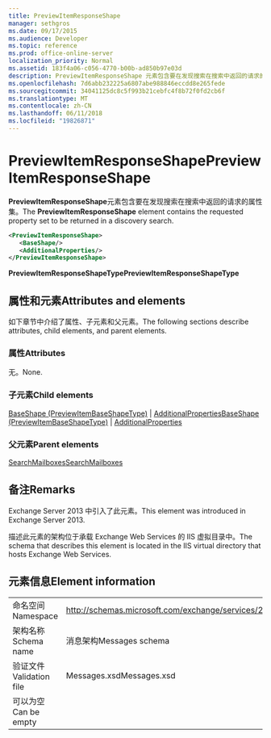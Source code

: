 ```yaml
---
title: PreviewItemResponseShape
manager: sethgros
ms.date: 09/17/2015
ms.audience: Developer
ms.topic: reference
ms.prod: office-online-server
localization_priority: Normal
ms.assetid: 183f4a06-c056-4770-b00b-ad850b97e03d
description: PreviewItemResponseShape 元素包含要在发现搜索在搜索中返回的请求的属性集。
ms.openlocfilehash: 7d6abb232225a6807abe988846eccdd8e265fede
ms.sourcegitcommit: 34041125dc8c5f993b21cebfc4f8b72f0fd2cb6f
ms.translationtype: MT
ms.contentlocale: zh-CN
ms.lasthandoff: 06/11/2018
ms.locfileid: "19826871"
---
```

# <a name="previewitemresponseshape"></a><span data-ttu-id="2a4fe-103">PreviewItemResponseShape</span><span class="sxs-lookup"><span data-stu-id="2a4fe-103">PreviewItemResponseShape</span></span>

<span data-ttu-id="2a4fe-104">**PreviewItemResponseShape**元素包含要在发现搜索在搜索中返回的请求的属性集。</span><span class="sxs-lookup"><span data-stu-id="2a4fe-104">The **PreviewItemResponseShape** element contains the requested property set to be returned in a discovery search.</span></span> 
  
```XML
<PreviewItemResponseShape>
   <BaseShape/>
   <AdditionalProperties/>
</PreviewItemResponseShape>
```

 <span data-ttu-id="2a4fe-105">**PreviewItemResponseShapeType**</span><span class="sxs-lookup"><span data-stu-id="2a4fe-105">**PreviewItemResponseShapeType**</span></span>
## <a name="attributes-and-elements"></a><span data-ttu-id="2a4fe-106">属性和元素</span><span class="sxs-lookup"><span data-stu-id="2a4fe-106">Attributes and elements</span></span>

<span data-ttu-id="2a4fe-107">如下章节中介绍了属性、子元素和父元素。</span><span class="sxs-lookup"><span data-stu-id="2a4fe-107">The following sections describe attributes, child elements, and parent elements.</span></span>
  
### <a name="attributes"></a><span data-ttu-id="2a4fe-108">属性</span><span class="sxs-lookup"><span data-stu-id="2a4fe-108">Attributes</span></span>

<span data-ttu-id="2a4fe-109">无。</span><span class="sxs-lookup"><span data-stu-id="2a4fe-109">None.</span></span>
  
### <a name="child-elements"></a><span data-ttu-id="2a4fe-110">子元素</span><span class="sxs-lookup"><span data-stu-id="2a4fe-110">Child elements</span></span>

<span data-ttu-id="2a4fe-111">[BaseShape (PreviewItemBaseShapeType)](baseshape-previewitembaseshapetype.md) | [AdditionalProperties](additionalproperties.md)</span><span class="sxs-lookup"><span data-stu-id="2a4fe-111">[BaseShape (PreviewItemBaseShapeType)](baseshape-previewitembaseshapetype.md) | [AdditionalProperties](additionalproperties.md)</span></span>
  
### <a name="parent-elements"></a><span data-ttu-id="2a4fe-112">父元素</span><span class="sxs-lookup"><span data-stu-id="2a4fe-112">Parent elements</span></span>

[<span data-ttu-id="2a4fe-113">SearchMailboxes</span><span class="sxs-lookup"><span data-stu-id="2a4fe-113">SearchMailboxes</span></span>](searchmailboxes.md)
  
## <a name="remarks"></a><span data-ttu-id="2a4fe-114">备注</span><span class="sxs-lookup"><span data-stu-id="2a4fe-114">Remarks</span></span>

<span data-ttu-id="2a4fe-115">Exchange Server 2013 中引入了此元素。</span><span class="sxs-lookup"><span data-stu-id="2a4fe-115">This element was introduced in Exchange Server 2013.</span></span>
  
<span data-ttu-id="2a4fe-116">描述此元素的架构位于承载 Exchange Web Services 的 IIS 虚拟目录中。</span><span class="sxs-lookup"><span data-stu-id="2a4fe-116">The schema that describes this element is located in the IIS virtual directory that hosts Exchange Web Services.</span></span>
  
## <a name="element-information"></a><span data-ttu-id="2a4fe-117">元素信息</span><span class="sxs-lookup"><span data-stu-id="2a4fe-117">Element information</span></span>

|||
|:-----|:-----|
|<span data-ttu-id="2a4fe-118">命名空间</span><span class="sxs-lookup"><span data-stu-id="2a4fe-118">Namespace</span></span>  <br/> |http://schemas.microsoft.com/exchange/services/2006/messages  <br/> |
|<span data-ttu-id="2a4fe-119">架构名称</span><span class="sxs-lookup"><span data-stu-id="2a4fe-119">Schema name</span></span>  <br/> |<span data-ttu-id="2a4fe-120">消息架构</span><span class="sxs-lookup"><span data-stu-id="2a4fe-120">Messages schema</span></span>  <br/> |
|<span data-ttu-id="2a4fe-121">验证文件</span><span class="sxs-lookup"><span data-stu-id="2a4fe-121">Validation file</span></span>  <br/> |<span data-ttu-id="2a4fe-122">Messages.xsd</span><span class="sxs-lookup"><span data-stu-id="2a4fe-122">Messages.xsd</span></span>  <br/> |
|<span data-ttu-id="2a4fe-123">可以为空</span><span class="sxs-lookup"><span data-stu-id="2a4fe-123">Can be empty</span></span>  <br/> ||
   

